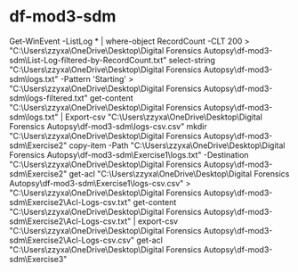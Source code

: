 # df-mod3-sdm


Get-WinEvent -ListLog * | where-object RecordCount -CLT 200 > "C:\Users\zzyxa\OneDrive\Desktop\Digital Forensics Autopsy\df-mod3-sdm\List-Log-filtered-by-RecordCount.txt"
select-string "C:\Users\zzyxa\OneDrive\Desktop\Digital Forensics Autopsy\df-mod3-sdm\logs.txt" -Pattern 'Starting' > "C:\Users\zzyxa\OneDrive\Desktop\Digital Forensics Autopsy\df-mod3-sdm\logs-filtered.txt"
get-content "C:\Users\zzyxa\OneDrive\Desktop\Digital Forensics Autopsy\df-mod3-sdm\logs.txt" | Export-csv  "C:\Users\zzyxa\OneDrive\Desktop\Digital Forensics Autopsy\df-mod3-sdm\logs-csv.csv"
mkdir "C:\Users\zzyxa\OneDrive\Desktop\Digital Forensics Autopsy\df-mod3-sdm\Exercise2"
copy-item -Path "C:\Users\zzyxa\OneDrive\Desktop\Digital Forensics Autopsy\df-mod3-sdm\Exercise1\logs.txt" -Destination "C:\Users\zzyxa\OneDrive\Desktop\Digital Forensics Autopsy\df-mod3-sdm\Exercise2"
get-acl "C:\Users\zzyxa\OneDrive\Desktop\Digital Forensics Autopsy\df-mod3-sdm\Exercise1\logs-csv.csv" > "C:\Users\zzyxa\OneDrive\Desktop\Digital Forensics Autopsy\df-mod3-sdm\Exercise2\Acl-Logs-csv.txt"
get-content "C:\Users\zzyxa\OneDrive\Desktop\Digital Forensics Autopsy\df-mod3-sdm\Exercise2\Acl-Logs-csv.txt" | export-csv "C:\Users\zzyxa\OneDrive\Desktop\Digital Forensics Autopsy\df-mod3-sdm\Exercise2\Acl-Logs-csv.csv"
get-acl "C:\Users\zzyxa\OneDrive\Desktop\Digital Forensics Autopsy\df-mod3-sdm\Exercise3"
